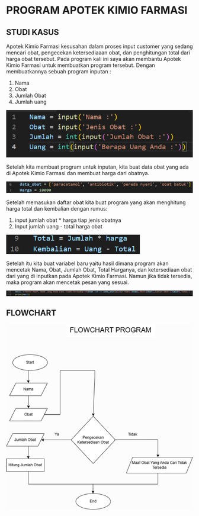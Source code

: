 # PROGRAM APOTEK KIMIO FARMASI
## STUDI KASUS
Apotek Kimio Farmasi kesusahan dalam proses input customer yang sedang mencari obat, pengecekan ketersediaaan obat, dan penghitungan total dari harga obat tersebut. 
Pada program kali ini saya akan membantu Apotek Kimio Farmasi untuk membuatkan program tersebut. 
Dengan membuatkannya sebuah program inputan :
1. Nama
2.  Obat
3. Jumlah Obat
4. Jumlah uang


![input](st.png)

Setelah kita membuat program untuk inputan, kita buat data obat yang ada di Apotek Kimio Farmasi dan membuat harga dari obatnya.


![data](sd.png)

Setelah memasukan daftar obat kita buat program yang akan menghitung harga total dan kembalian dengan rumus:
1. input jumlah obat * harga tiap jenis obatnya
2. Input jumlah uang - total harga obat


![Operasi](rd.png)

Setelah itu kita buat variabel baru yaitu hasil dimana program akan mencetak Nama, Obat, Jumlah Obat, Total Harganya, dan ketersediaan obat dari yang di inputkan pada Apotek Kimio Farmasi. Namun jika tidak tersedia, maka program akan mencetak pesan yang sesuai.

![hasil](th.png)

## FLOWCHART
![flowchart](flowchart.png)